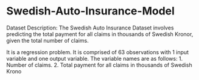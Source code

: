 # Swedish-Auto-Insurance-Model
Dataset Description:
                   The Swedish Auto Insurance Dataset involves predicting the total payment for all claims in thousands of Swedish Kronor, given the total number of claims.

It is a regression problem. It is comprised of 63 observations with 1 input variable and one output variable. The variable names are as follows:
    1. Number of claims.
    2. Total payment for all claims in thousands of Swedish Krono
    
